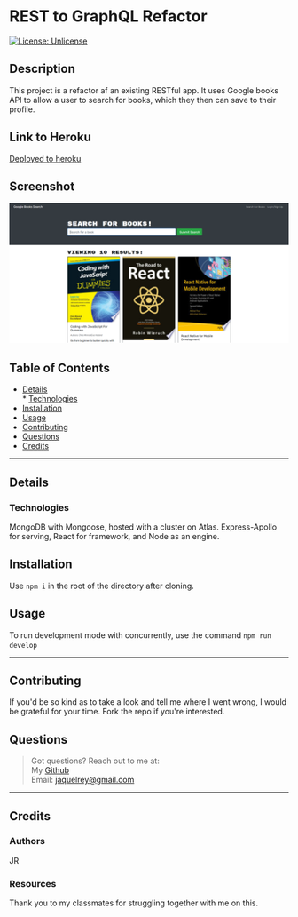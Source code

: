 # REST to GraphQL Refactor  
[![License: Unlicense](https://img.shields.io/badge/license-Unlicense-blue.svg)](http://unlicense.org/)  
## Description  
This project is a refactor af an existing RESTful app. It uses Google books API to allow a user to search for books, which they then can save to their profile.  

## Link to Heroku

[Deployed to heroku](https://google-books-search-demo.herokuapp.com/)

## Screenshot

![Screenshot of app](Assets/screenshot.PNG)

## Table of Contents  
* [Details](#details)  
       * [Technologies](#technologies)  
* [Installation](#installation)  
* [Usage](#usage)  
* [Contributing](#contributing)  
* [Questions](#questions)  
* [Credits](#credits)  
----  
## Details  
### Technologies  
MongoDB with Mongoose, hosted with a cluster on Atlas. Express-Apollo for serving, React for framework, and Node as an engine.  
  
## Installation  
Use ```npm i``` in the root of the directory after cloning.  
## Usage  
To run development mode with concurrently, use the command ```npm run develop```  
  
----  
  ## Contributing  
If you'd be so kind as to take a look and tell me where I went wrong, I would be grateful for your time. Fork the repo if you're interested.  
## Questions  
  
>Got questions? Reach out to me at:  
>My [Github](https://github.com/JaquelRey)  
>Email: [jaquelrey@gmail.com](mailto:jaquelrey@gmail.com)  
  
----  
  ## Credits  
### Authors  
JR  
### Resources  
Thank you to my classmates for struggling together with me on this.  
